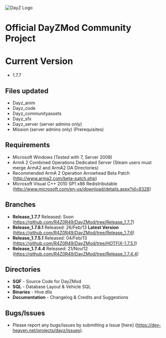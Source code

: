 ![DayZ Logo](http://i.imgur.com/V5FEm.png)

Official DayZMod Community Project
==================================

Current Version
==================================
 - 1.7.7
 
Files updated
------------
 - Dayz_anim
 - Dayz_code
 - Dayz_communityassets
 - Dayz_sfx
 - Dayz_server (server admins only)
 - Mission (server admins only) (Prerequisites)

Requirements
------------

 - Microsoft Windows (Tested with 7, Server 2008)
 - ArmA 2 Combined Operations Dedicated Server (Steam users must merge ArmA2 and ArmA2 OA Directories)
 - Recommended ArmA 2 Operation Arrowhead Beta Patch (http://www.arma2.com/beta-patch.php)
 - Microsoft Visual C++ 2010 SP1 x86 Redistributable (http://www.microsoft.com/en-us/download/details.aspx?id=8328)
 
Branches
--------

- **Release_1.7.7**   Released: Soon      (https://github.com/R4Z0R49/DayZMod/tree/Release_1.7.7)
- **Release_1.7.6.1** Released: 26/Feb/13 **Latest Version** (https://github.com/R4Z0R49/DayZMod/tree/Release_1.7.6)
- **Release_1.7.5.1** Released: 04/Feb/13 (https://github.com/R4Z0R49/DayZMod/tree/HOTFIX-1.7.5.1)
- **Release_1.7.4.4** Released: 21/Nov/12 (https://github.com/R4Z0R49/DayZMod/tree/Release_1.7.4.4)

Directories
-----------

 - **SQF** - Source Code for DayZMod
 - **SQL** - Database Layout & Vehicle SQL
 - **Binaries** - Hive dlls
 - **Documentation** - Changelog & Credits and Suggestions

Bugs/Issues
-----------

- Please report any bugs/issues by submitting a Issue [here] (https://dev-heaven.net/projects/dayz/issues).

